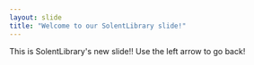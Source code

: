 ```yaml
---
layout: slide
title: "Welcome to our SolentLibrary slide!"
---
```

This is SolentLibrary's new slide!!
Use the left arrow to go back!

